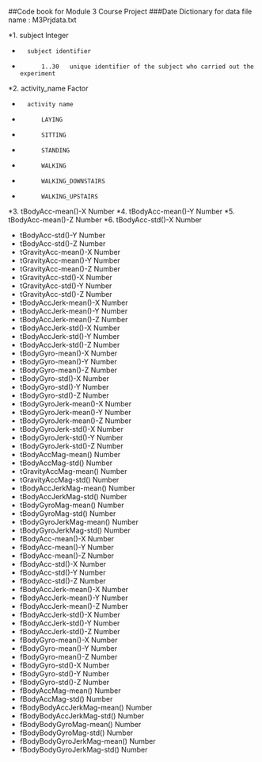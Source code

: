##Code book for Module 3 Course Project
###Date Dictionary for data file name : M3Prjdata.txt

*1.	subject					Integer
*		subject identifier
*			1..30	unique identifier of the subject who carried out the experiment 

*2.	activity_name				Factor
*		activity name
*			LAYING
*			SITTING
*			STANDING
*			WALKING
*			WALKING_DOWNSTAIRS
*			WALKING_UPSTAIRS

*3. 	tBodyAcc-mean()-X			Number
*4. 	tBodyAcc-mean()-Y			Number
*5. 	tBodyAcc-mean()-Z			Number
*6. 	tBodyAcc-std()-X			Number
* tBodyAcc-std()-Y			Number
* tBodyAcc-std()-Z			Number
* tGravityAcc-mean()-X		Number
* tGravityAcc-mean()-Y		Number
* tGravityAcc-mean()-Z			Number
* tGravityAcc-std()-X			Number		
* tGravityAcc-std()-Y			Number
* tGravityAcc-std()-Z			Number
* tBodyAccJerk-mean()-X		Number
* tBodyAccJerk-mean()-Y		Number
* tBodyAccJerk-mean()-Z		Number
* tBodyAccJerk-std()-X			Number
* tBodyAccJerk-std()-Y			Number
* tBodyAccJerk-std()-Z			Number
* tBodyGyro-mean()-X			Number
* tBodyGyro-mean()-Y			Number
* tBodyGyro-mean()-Z			Number
* tBodyGyro-std()-X			Number
* tBodyGyro-std()-Y			Number
* tBodyGyro-std()-Z			Number
* tBodyGyroJerk-mean()-X		Number
* tBodyGyroJerk-mean()-Y		Number
* tBodyGyroJerk-mean()-Z		Number
* tBodyGyroJerk-std()-X		Number
* tBodyGyroJerk-std()-Y		Number
* tBodyGyroJerk-std()-Z		Number
* tBodyAccMag-mean()			Number
* tBodyAccMag-std()			Number
* tGravityAccMag-mean()		Number
* tGravityAccMag-std()			Number
* tBodyAccJerkMag-mean()		Number
* tBodyAccJerkMag-std()		Number
* tBodyGyroMag-mean()		Number
* tBodyGyroMag-std()			Number
* tBodyGyroJerkMag-mean()		Number
* tBodyGyroJerkMag-std()		Number
* fBodyAcc-mean()-X			Number
* fBodyAcc-mean()-Y			Number
* fBodyAcc-mean()-Z			Number
* fBodyAcc-std()-X			Number
* fBodyAcc-std()-Y			Number
* fBodyAcc-std()-Z			Number
* fBodyAccJerk-mean()-X		Number
* fBodyAccJerk-mean()-Y		Number
* fBodyAccJerk-mean()-Z		Number
* fBodyAccJerk-std()-X			Number
* fBodyAccJerk-std()-Y			Number
* fBodyAccJerk-std()-Z			Number
* fBodyGyro-mean()-X			Number
* fBodyGyro-mean()-Y			Number
* fBodyGyro-mean()-Z			Number
* fBodyGyro-std()-X			Number
* fBodyGyro-std()-Y			Number
* fBodyGyro-std()-Z			Number
* fBodyAccMag-mean()		Number
* fBodyAccMag-std()			Number
* fBodyBodyAccJerkMag-mean()	Number
* fBodyBodyAccJerkMag-std()		Number
* fBodyBodyGyroMag-mean()		Number
* fBodyBodyGyroMag-std()		Number
* fBodyBodyGyroJerkMag-mean()	Number
* fBodyBodyGyroJerkMag-std()	Number
